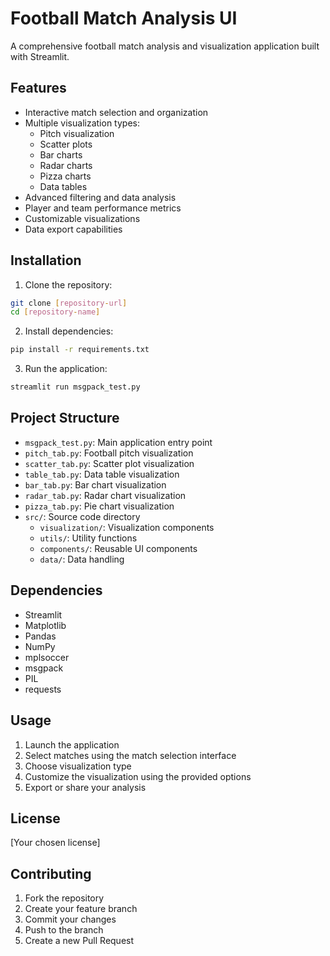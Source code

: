 # Football Match Analysis UI

A comprehensive football match analysis and visualization application built with Streamlit.

## Features

- Interactive match selection and organization
- Multiple visualization types:
  - Pitch visualization
  - Scatter plots
  - Bar charts
  - Radar charts
  - Pizza charts
  - Data tables
- Advanced filtering and data analysis
- Player and team performance metrics
- Customizable visualizations
- Data export capabilities

## Installation

1. Clone the repository:
```bash
git clone [repository-url]
cd [repository-name]
```

2. Install dependencies:
```bash
pip install -r requirements.txt
```

3. Run the application:
```bash
streamlit run msgpack_test.py
```

## Project Structure

- `msgpack_test.py`: Main application entry point
- `pitch_tab.py`: Football pitch visualization
- `scatter_tab.py`: Scatter plot visualization
- `table_tab.py`: Data table visualization
- `bar_tab.py`: Bar chart visualization
- `radar_tab.py`: Radar chart visualization
- `pizza_tab.py`: Pie chart visualization
- `src/`: Source code directory
  - `visualization/`: Visualization components
  - `utils/`: Utility functions
  - `components/`: Reusable UI components
  - `data/`: Data handling

## Dependencies

- Streamlit
- Matplotlib
- Pandas
- NumPy
- mplsoccer
- msgpack
- PIL
- requests

## Usage

1. Launch the application
2. Select matches using the match selection interface
3. Choose visualization type
4. Customize the visualization using the provided options
5. Export or share your analysis

## License

[Your chosen license]

## Contributing

1. Fork the repository
2. Create your feature branch
3. Commit your changes
4. Push to the branch
5. Create a new Pull Request 